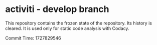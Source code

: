 # activiti - develop branch

This repository contains the frozen state of the repository.
Its history is cleared. It is used only for static code
analysis with Codacy.

Commit Time: 1727829546